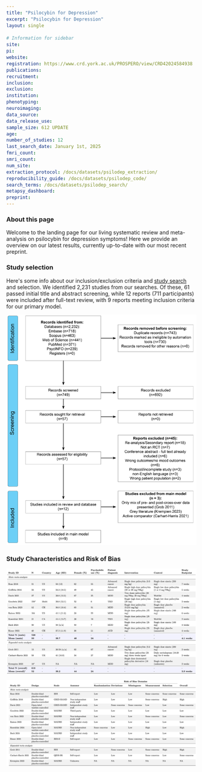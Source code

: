 ```yaml
---
title: "Psilocybin for Depression"
excerpt: "Psilocybin for Depression"
layout: single

# Information for sidebar
site:
pi:
website:
registration: https://www.crd.york.ac.uk/PROSPERO/view/CRD42024584938
publications:
recruitment:
inclusion:
exclusion:
institution:
phenotyping:
neuroimaging:
data_source:
data_release_use:
sample_size: 612 UPDATE
age:
number_of_studies: 12
last_search_date: January 1st, 2025
fmri_count:
smri_count:
num_site:
extraction_protocol: /docs/datasets/psilodep_extraction/
reproducibility_guide: /docs/datasets/psilodep_code/
search_terms: /docs/datasets/psilodep_search/
metapsy_dashboard:
preprint:
---
```


### About this page
Welcome to the landing page for our living systematic review and meta-analysis on psilocybin for depression symptoms! Here we provide an overview on our latest results, currently up-to-date with our most recent preprint.

### Study selection

Here's some info about our inclusion/exclusion criteria and [study search](/docs/datasets/psilodep_search/) and selection.
We identified 2,231 studies from our searches.  Of these, 61 passed initial title and abstract screening, while 12 reports (711 participants) were included after full-text review, with 9 reports meeting inclusion criteria for our primary model.

![](/images/psilodep-prisma.png)


### Study Characteristics and Risk of Bias

![](/images/study_characteristics_v3.png)

![](/images/rob2.png)